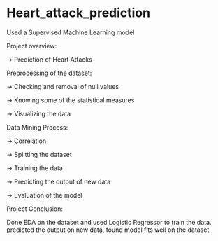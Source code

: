# Heart_attack_prediction

Used a Supervised Machine Learning model 

Project overview:

-> Prediction of Heart Attacks

Preprocessing of the dataset:

-> Checking and removal of null values

-> Knowing some of the statistical measures

-> Visualizing the data

Data Mining Process:

-> Correlation 

-> Splitting the dataset

-> Training the data 

-> Predicting the output of new data

-> Evaluation of the model

Project Conclusion:

Done EDA on the dataset and used Logistic Regressor to train the data. predicted the output on new data, found model fits well on the dataset.   
